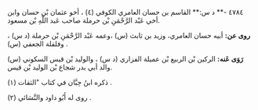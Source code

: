 ٤٧٨٤ -** د س:** القاسم بن حسان العامري الكوفي (٤) ، أخو عثمان بْن حسان وابن أخي عَبْد الرَّحْمَنِ بْن حرملة صاحب عَبد اللَّهِ بْن مسعود.

**روى عن:** أبيه حسان العامري، وزيد بن ثابث (س) ،وعمه عَبْد الرَّحْمَنِ بْن حرملة (د س) ، وفلفلة الجعفي (س) .

**رَوَى عَنه:** الركين بْن الربيع بْن عميلة الفزاري (د س) ، والوليد بْن قيس السكوني (س) والد أبي بدر شجاع بْن الوليد بْن قيس.

ذكره ابنُ حِبَّان في كتاب "الثقات (١) .

روى له أَبُو داود والنَّسَائي (٢) .